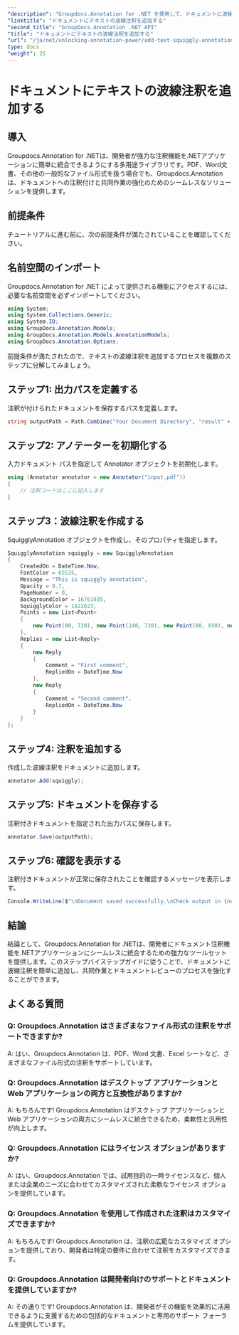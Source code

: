 ```yaml
---
"description": "Groupdocs.Annotation for .NET を使用して、ドキュメントに波線テキスト注釈を簡単に追加する方法を学びましょう。共同作業とドキュメントレビューのプロセスを強化します。"
"linktitle": "ドキュメントにテキストの波線注釈を追加する"
"second_title": "GroupDocs.Annotation .NET API"
"title": "ドキュメントにテキストの波線注釈を追加する"
"url": "/ja/net/unlocking-annotation-power/add-text-squiggly-annotation/"
type: docs
"weight": 25
---
```


# ドキュメントにテキストの波線注釈を追加する

## 導入

Groupdocs.Annotation for .NETは、開発者が強力な注釈機能を.NETアプリケーションに簡単に統合できるようにする多用途ライブラリです。PDF、Word文書、その他の一般的なファイル形式を扱う場合でも、Groupdocs.Annotationは、ドキュメントへの注釈付けと共同作業の強化のためのシームレスなソリューションを提供します。

## 前提条件

チュートリアルに進む前に、次の前提条件が満たされていることを確認してください。

## 名前空間のインポート

Groupdocs.Annotation for .NET によって提供される機能にアクセスするには、必要な名前空間を必ずインポートしてください。

```csharp
using System;
using System.Collections.Generic;
using System.IO;
using GroupDocs.Annotation.Models;
using GroupDocs.Annotation.Models.AnnotationModels;
using GroupDocs.Annotation.Options;
```

前提条件が満たされたので、テキストの波線注釈を追加するプロセスを複数のステップに分解してみましょう。

## ステップ1: 出力パスを定義する

注釈が付けられたドキュメントを保存するパスを定義します。

```csharp
string outputPath = Path.Combine("Your Document Directory", "result" + Path.GetExtension("input.pdf"));
```

## ステップ2: アノテーターを初期化する

入力ドキュメント パスを指定して Annotator オブジェクトを初期化します。

```csharp
using (Annotator annotator = new Annotator("input.pdf"))
{
    // 注釈コードはここに記入します
}
```

## ステップ3：波線注釈を作成する

SquigglyAnnotation オブジェクトを作成し、そのプロパティを指定します。

```csharp
SquigglyAnnotation squiggly = new SquigglyAnnotation
{
    CreatedOn = DateTime.Now,
    FontColor = 65535,
    Message = "This is squiggly annotation",
    Opacity = 0.7,
    PageNumber = 0,
    BackgroundColor = 16761035,
    SquigglyColor = 1422623,
    Points = new List<Point>
    {
        new Point(80, 730), new Point(240, 730), new Point(80, 650), new Point(240, 650)
    },
    Replies = new List<Reply>
    {
        new Reply
        {
            Comment = "First comment",
            RepliedOn = DateTime.Now
        },
        new Reply
        {
            Comment = "Second comment",
            RepliedOn = DateTime.Now
        }
    }
};
```

## ステップ4: 注釈を追加する

作成した波線注釈をドキュメントに追加します。

```csharp
annotator.Add(squiggly);
```

## ステップ5: ドキュメントを保存する

注釈付きドキュメントを指定された出力パスに保存します。

```csharp
annotator.Save(outputPath);
```

## ステップ6: 確認を表示する

注釈付きドキュメントが正常に保存されたことを確認するメッセージを表示します。

```csharp
Console.WriteLine($"\nDocument saved successfully.\nCheck output in {outputPath}.");
```

## 結論

結論として、Groupdocs.Annotation for .NETは、開発者にドキュメント注釈機能を.NETアプリケーションにシームレスに統合するための強力なツールセットを提供します。このステップバイステップガイドに従うことで、ドキュメントに波線注釈を簡単に追加し、共同作業とドキュメントレビューのプロセスを強化することができます。

## よくある質問

### Q: Groupdocs.Annotation はさまざまなファイル形式の注釈をサポートできますか?

A: はい、Groupdocs.Annotation は、PDF、Word 文書、Excel シートなど、さまざまなファイル形式の注釈をサポートしています。

### Q: Groupdocs.Annotation はデスクトップ アプリケーションと Web アプリケーションの両方と互換性がありますか?

A: もちろんです! Groupdocs.Annotation はデスクトップ アプリケーションと Web アプリケーションの両方にシームレスに統合できるため、柔軟性と汎用性が向上します。

### Q: Groupdocs.Annotation にはライセンス オプションがありますか?

A: はい、Groupdocs.Annotation では、試用目的の一時ライセンスなど、個人または企業のニーズに合わせてカスタマイズされた柔軟なライセンス オプションを提供しています。

### Q: Groupdocs.Annotation を使用して作成された注釈はカスタマイズできますか?

A: もちろんです! Groupdocs.Annotation は、注釈の広範なカスタマイズ オプションを提供しており、開発者は特定の要件に合わせて注釈をカスタマイズできます。

### Q: Groupdocs.Annotation は開発者向けのサポートとドキュメントを提供していますか?

A: その通りです! Groupdocs.Annotation は、開発者がその機能を効果的に活用できるように支援するための包括的なドキュメントと専用のサポート フォーラムを提供しています。